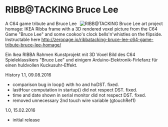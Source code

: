 # RIBB@TACKING Bruce Lee
<a href="http://zeropage.io/ribbatacking-bruce-lee-c64-game-tribute-bruce-lee-homage/"><img alt="RIBB@TACKING Bruce Lee art project" align="right" src="http://zeropage.io/wp-content/uploads/bruce-lee-voxel-on-wall-1-150x150.jpg" /></a>
A C64 game tribute and Bruce Lee homage: IKEA Ribba frame with a 3D rendered voxel picture from the C64 Game "Bruce Lee" and some cookoo's clock bells'n'whistles on the flipside. Instructable here http://zeropage.io/ribbatacking-bruce-lee-c64-game-tribute-bruce-lee-homage/

Ein Ikea RIBBA Rahmen Kunstprojekt mit 3D Voxel Bild des C64 Spieleklassikers "Bruce Lee" und einigem Arduino-Elektronik-Firlefanz für einen huldvollen Kuckusuhr-Effekt.

History
1.1, 09.08.2016
- comparison bug in loop() with ho and hoDST. fixed.
- lastHour computation in startup() did not respect DST. fixed.
- time and date shown in serial monitor did not respect DST. fixed.
- removed unnecessary 2nd touch wire variable (gtouchRef1)
  
1.0, 15.02.2016
- initial release
   
